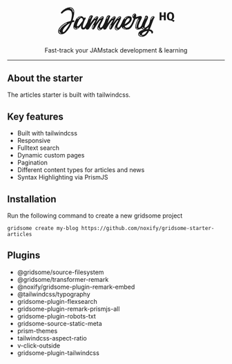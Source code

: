
<div align="center">

<a href="https://www.jammeryhq.com" title="JammeryHQ">

  <svg xmlns="http://www.w3.org/2000/svg" viewBox="56 55.275 209.915 65" width="279.887" height="65pt" class="w-full h-auto" style="isolation:isolate;">
    <g fill="currentColor">
      <path d="M66.25 109.725q-2.45 0-4.1-1.25-1.65-1.25-1.65-3.55 0-3.3 2.725-7.05t7.7-6.8q4.975-3.05 11.375-4.4 2.1-7 2.1-11.4 0-7.55-6.3-7.55-2.4 0-5.075 1.375-2.675 1.375-5.125 3.925-.65.7-1.4.7-.5 0-.875-.375t-.375-.875q0-.7.45-1.2 3-3.65 7.25-5.975 4.25-2.325 7.95-2.325 3.5 0 5.5 2.25t2 6.1q0 2.7-.825 6.6-.825 3.9-1.975 7.85.9-.25 1.65-.25.7 0 1.075.425t.375.975q0 .55-.325.975-.325.425-.975.575-1.3.25-2.85.6-1.9 4.9-4.675 9.575-2.775 4.675-6.3 7.875t-7.325 3.2zm20.95-39.3q-.25-2.6-1.725-4.3-1.475-1.7-3.775-2.05h-.2q-.25 0-.4.125-.15.125-.15.325 0 .15.15.3t.4.2q2 .3 3.225 1.775 1.225 1.475 1.475 3.725.15.85.6.85.2 0 .325-.25t.075-.7zm-23.8 31.85q1.1-2.85 4.1-5.775 3-2.925 7.1-5.075 1.15-.6 1.15-1.05 0-.2-.35-.2-.55 0-1.4.45-4.15 2.1-7.275 5.125t-4.275 6.175q-.1.3-.1.4 0 .2.125.35.125.15.325.15.35 0 .6-.55zm7.9 2.7q2.3-2.2 5.35-6.9t4.35-7.8q-2.95 1.35-5.9 3.925-2.95 2.575-4.85 5.4-1.9 2.825-1.9 4.925 0 .65.3 1.025.3.375.8.375.85 0 1.85-.95zm-6.45 3.4l.2.05q.2 0 .325-.15t.125-.35q0-.45-.35-.5-1.15-.3-1.7-.925t-.55-1.725q0-.45-.175-.775t-.375-.325q-.45 0-.45 1.1 0 1.45.75 2.3.75.85 2.2 1.3zm48.7-22.75q1.25 0 1.25 1.1 0 .8-.65 2.1-.1.2-.225.475-.125.275-.275.625-1.65 3.55-2.925 5.85t-2.9 4q-1.625 1.7-3.475 1.7-4.1 0-4.1-4.65 0-1 .25-2.5-3.5 4.35-6.25 6.1-1.55 1-3.35 1-1.7 0-2.825-1.075-1.125-1.075-1.125-3.025 0-4.2 3.95-12.4 1.4-2.9 3.9-4.75t5.1-1.85q1.8 0 3.275.925 1.475.925 2.275 2.475.8-1.25 1.65-1.25.4 0 .75.35.5.45.5 1.1 0 .6-.35 1.15-1.2 2-1.95 3.55-.2.65-.45 1.05-.65 1.75-1.3 3.75-.15.3-.225.6-.075.3-.175.55-.6 1.95-.6 3.45 0 1.1.3 1.725t.85.625q1.15 0 2.8-2.65t3.8-6.9l.5-1q.5-1.2.875-1.7t1.125-.5zm-16.1-5.95q-.35.2-.35.45 0 .3.3.45.3.15.6-.05l.85-.35q.5-.15.5-.55 0-.25-.2-.375t-.6-.025q-.7.2-1.1.45zm-3.15 2.25q-.35.35-.35.65 0 .2.125.3.125.1.275.1.35 0 .65-.3.5-.55 1.15-1.05.4-.25.4-.65t-.4-.4q-.35 0-.75.35-.65.5-1.1 1zm1.95 12.85q1.6-1.65 3-3.4t3.55-4.6q.6-.85.6-1.95 0-.9-.4-1.75t-1.1-1.3q-.5-.35-1.05-.35-2.15 0-4.75 4.75-1.4 2.6-2.6 6.3-.35 1.05-.35 1.95 0 .75.275 1.175.275.425.775.425.8 0 2.05-1.25zm-4.95 5.6q.35 0 .55-.15.2-.15.2-.3 0-.2-.225-.375t-.525-.175q-.8 0-1.425-.375t-.975-1.025q-.1-.25-.4-.25-.2 0-.325.15t-.125.35q0 .25.15.5.5.75 1.3 1.2.8.45 1.8.45zm3.7-1.55q.3-.4.3-.6 0-.3-.35-.3-.3 0-.55.25-.4.35-1.35.9-.35.15-.35.5 0 .4.4.4.35 0 .925-.3.575-.3.975-.85zm37.15 3.95q-1.65 0-2.55-1.1-.9-1.1-.9-3.1 0-1.85 1.125-4.2t3.025-5.5q1.4-2.45 1.55-2.75.25-.6.25-.75 0-.35-.3-.35t-.825.4q-.525.4-1.025 1.05-3.95 4.85-8.1 12.05l-1.1 1.8q-.75 1.05-1.95 1.05-.95 0-1.65-.65t-.7-1.7q0-1.7.95-3.725.95-2.025 2.8-5.075 1.8-3.05 2.25-4.1.25-.6.25-.8 0-.5-.725-.125t-1.425 1.275q-4.05 4.9-8.25 12.1-.85 1.45-1.05 1.7-.55.7-1.225.975t-1.575.275q-1.35 0-1.925-.65t-.575-1.85q0-2.35 2.275-9.275 2.275-6.925 4.125-10.625.6-1.25 1.35-1.8.75-.55 2.05-.55 1 0 1.725.45.725.45.725 1.25 0 .3-.05.5-1.7 3.7-2.7 6.4-1 2.7-1.85 5.7 4.25-6.55 8.2-10.35 1-1 2.15-1.6 1.15-.6 1.95-.6t1.275.55q.475.55.475 1.45 0 .9-.9 2.9t-2.75 5.85l-.9 1.8q3.05-4.2 4.9-6.575 1.85-2.375 3.3-3.775 1-1 2.15-1.6 1.15-.6 1.95-.6t1.275.55q.475.55.475 1.45 0 1.3-.775 3.1t-2.325 4.6q-1.7 3.1-2.575 5.175-.875 2.075-.875 3.675 0 .75.175 1.05.175.3.525.3 1.4 0 2.625-1.275t2.2-3.05q.975-1.775 2.325-4.675l.75-1.55q.4-.9.85-1.45.45-.55 1.25-.35h.05q.5.15.725.375.225.225.225.675 0 .5-.45 1.65-2.35 5.8-5.6 9.9-3.25 4.1-6.65 4.1zm-14.5-23.5q.35-.35.35-.65 0-.15-.1-.275-.1-.125-.3-.125-.25 0-.5.2-.35.2-.35.5t.325.45q.325.15.575-.1zm-1.9 3.1q.55-1.2.95-1.75.15-.15.15-.4 0-.2-.125-.35-.125-.15-.325-.15-.35 0-.6.4l-.9 1.8q-.15.3-.15.6 0 .45.35.45.4 0 .65-.6zm12.45-1.7q.25-.05.425-.225t.175-.375q0-.35-.45-.35-.4 0-.625.15-.225.15-.225.3 0 .2.2.375t.5.125zm6.6 1.9q.65-.75 1.45-1.225.8-.475 1.45-.575.25-.05.425-.25t.175-.4q0-.35-.6-.35-1.4 0-3.6 2.2-.25.25-.25.5 0 .4.45.4.3 0 .5-.3zm-9.5 0q.65-.75 1.35-1.2.55-.35.55-.75 0-.3-.3-.3-.25 0-.65.25-.7.45-1.65 1.4-.25.25-.25.5 0 .4.45.4.3 0 .5-.3zm-5.35 16.25q0 .5.15.8.15.3.35.3.2 0 .35-.275.15-.275.15-.825 0-1.35 1.35-3.85.25-.6.25-.8 0-.2-.1-.3-.1-.1-.2-.1-.45 0-.85.75-1.45 2.75-1.45 4.3zm13.1 2.7q.4-.05.625-.25.225-.2.225-.4 0-.15-.225-.275-.225-.125-.625-.075-.2.05-.55.05-.8 0-1.125-.475-.325-.475-.225-1.525v-.1q0-.3-.125-.5t-.275-.2q-.25 0-.425.325t-.175.875q0 2.65 2.1 2.65.2 0 .8-.1zm29.3 1.25q-1.65 0-2.55-1.1-.9-1.1-.9-3.1 0-1.85 1.125-4.2t3.025-5.5q1.4-2.45 1.55-2.75.25-.6.25-.75 0-.35-.3-.35t-.825.4q-.525.4-1.025 1.05-3.95 4.85-8.1 12.05l-1.1 1.8q-.75 1.05-1.95 1.05-.95 0-1.65-.65t-.7-1.7q0-1.7.95-3.725.95-2.025 2.8-5.075 1.8-3.05 2.25-4.1.25-.6.25-.8 0-.5-.725-.125t-1.425 1.275q-4.05 4.9-8.25 12.1-.85 1.45-1.05 1.7-.55.7-1.225.975t-1.575.275q-1.35 0-1.925-.65t-.575-1.85q0-2.35 2.275-9.275 2.275-6.925 4.125-10.625.6-1.25 1.35-1.8.75-.55 2.05-.55 1 0 1.725.45.725.45.725 1.25 0 .3-.05.5-1.7 3.7-2.7 6.4-1 2.7-1.85 5.7 4.25-6.55 8.2-10.35 1-1 2.15-1.6 1.15-.6 1.95-.6t1.275.55q.475.55.475 1.45 0 .9-.9 2.9t-2.75 5.85l-.9 1.8q3.05-4.2 4.9-6.575 1.85-2.375 3.3-3.775 1-1 2.15-1.6 1.15-.6 1.95-.6t1.275.55q.475.55.475 1.45 0 1.3-.775 3.1t-2.325 4.6q-1.7 3.1-2.575 5.175-.875 2.075-.875 3.675 0 .75.175 1.05.175.3.525.3 1.4 0 2.625-1.275t2.2-3.05q.975-1.775 2.325-4.675l.75-1.55q.4-.9.85-1.45.45-.55 1.25-.35h.05q.5.15.725.375.225.225.225.675 0 .5-.45 1.65-2.35 5.8-5.6 9.9-3.25 4.1-6.65 4.1zm-14.5-23.5q.35-.35.35-.65 0-.15-.1-.275-.1-.125-.3-.125-.25 0-.5.2-.35.2-.35.5t.325.45q.325.15.575-.1zm-1.9 3.1q.55-1.2.95-1.75.15-.15.15-.4 0-.2-.125-.35-.125-.15-.325-.15-.35 0-.6.4l-.9 1.8q-.15.3-.15.6 0 .45.35.45.4 0 .65-.6zm12.45-1.7q.25-.05.425-.225t.175-.375q0-.35-.45-.35-.4 0-.625.15-.225.15-.225.3 0 .2.2.375t.5.125zm6.6 1.9q.65-.75 1.45-1.225.8-.475 1.45-.575.25-.05.425-.25t.175-.4q0-.35-.6-.35-1.4 0-3.6 2.2-.25.25-.25.5 0 .4.45.4.3 0 .5-.3zm-9.5 0q.65-.75 1.35-1.2.55-.35.55-.75 0-.3-.3-.3-.25 0-.65.25-.7.45-1.65 1.4-.25.25-.25.5 0 .4.45.4.3 0 .5-.3zm-5.35 16.25q0 .5.15.8.15.3.35.3.2 0 .35-.275.15-.275.15-.825 0-1.35 1.35-3.85.25-.6.25-.8 0-.2-.1-.3-.1-.1-.2-.1-.45 0-.85.75-1.45 2.75-1.45 4.3zm13.1 2.7q.4-.05.625-.25.225-.2.225-.4 0-.15-.225-.275-.225-.125-.625-.075-.2.05-.55.05-.8 0-1.125-.475-.325-.475-.225-1.525v-.1q0-.3-.125-.5t-.275-.2q-.25 0-.425.325t-.175.875q0 2.65 2.1 2.65.2 0 .8-.1zM191 87.475q1.1 0 1.1 1.05 0 .75-.6 2.2-1.75 3.95-3.275 6.2t-3.775 3.45q-2.25 1.2-5.7 1.2-2.25 0-4.175-.875-1.925-.875-3.05-2.525-1.125-1.65-1.125-3.9 0-3.5 1.775-7.3t4.65-6.35q2.875-2.55 6.075-2.55 2.7 0 4.125 1.2 1.425 1.2 1.425 3.15 0 3.75-3.6 7.35-3.6 3.6-8.7 5.8.4 1.3 1.45 2.025 1.05.725 2.3.725 5.25 0 9.05-8.8.45-1.05.875-1.55t1.175-.5zm-11.05-7.8q-.5.2-.5.65 0 .2.2.325t.5.025q.3-.1.5-.3.2-.2.2-.4 0-.15-.15-.275-.15-.125-.35-.125l-.4.1zm-3.5 2.7q-.2.2-.2.45 0 .2.125.325t.325.125q.25 0 .4-.15.9-.9 1.35-1.25.45-.4.45-.8 0-.35-.3-.35t-.65.3q-.75.6-1.5 1.35zm8.45.6q0-.55-.4-.875-.4-.325-1.05-.325-.8 0-1.725.5t-1.725 1.5q-1.25 1.7-2.3 4-1.05 2.3-1.5 4.4 3.55-1.85 6.125-4.325t2.575-4.875zm-9.8 16.95l.4.1q.45 0 .45-.4t-.45-.6q-.6-.3-1.3-1-.3-.3-.65-.3-.35 0-.35.35 0 .3.25.6.55.8 1.65 1.25zm2.05.75h.2q.3 0 .475-.15t.175-.35q0-.15-.15-.3t-.45-.2h-.15q-.3 0-.475.15t-.175.4q0 .4.55.45zm22.2.9q-2.15 0-3.525-1.175t-1.375-3.325q0-2.75 1.65-7.15t3.85-8.35q-1.35.55-2.9 1.025-1.55.475-2.25.625-.45 1.15-1.3 3.05-.85 1.9-2.6 5.7l-.5 1.05q-.6 1.4-1.65 1.4-.3 0-.6-.15-.65-.35-.65-1.15 0-.6.35-1.25 1.55-3.15 3.4-8l.55-1.3q-2.35-1.8-2.35-3.95 0-1.4.625-2.525t1.575-1.75q.95-.625 1.9-.625 1.1 0 1.825.875.725.875.725 2.625 0 1.05-.4 2.75.35-.1 1.65-.55 2.2-.75 3.575-1.125t2.425-.375q1.25 0 1.925.75t.675 1.75q0 .7-.55 2.05-.55 1.35-1.65 3.55-1.8 3.7-2.825 6.375-1.025 2.675-1.025 4.675 0 .75.175 1.05.175.3.525.3 1.55 0 2.925-1.55 1.375-1.55 2.325-3.425.95-1.875 2.65-5.575.35-.75.8-1.275.45-.525 1.3-.525h.05q.95 0 .95.9 0 .7-.45 1.85-2.15 5.75-4.875 9.25t-6.925 3.5zm-6.05-26.05q.5-.3.5-.65 0-.35-.4-.35-.2 0-.5.15-.45.2-.45.6 0 .35.45.35.25 0 .4-.1zm-2.75 2.65q0 .8.45.8.2 0 .375-.225t.175-.575q0-.95.55-1.65.2-.25.2-.5 0-.2-.1-.325t-.25-.125q-.25 0-.5.3-.9 1-.9 2.3zm5.05 18.55q0 .45.15.725.15.275.3.275.25 0 .4-.275.15-.275.15-.725 0-2.15 1.175-5.525 1.175-3.375 2.825-6.225.2-.35.2-.65 0-.45-.4-.45-.35 0-.65.55-1.7 3.3-2.925 6.7-1.225 3.4-1.225 5.6zm2 3.65l.15.05q.2 0 .375-.175t.175-.425q0-.3-.25-.35-.8-.3-1.1-.85-.1-.25-.4-.25-.15 0-.3.15t-.15.4q0 .3.1.45.5.7 1.4 1zm28.1-21.95q1 0 1.675.45t.675 1.2q0 .55-.35 1.1-.95 1.5-1.65 3.2-.7 1.7-1.85 4.8-2.6 7.1-4.65 12 2.3.45 4.025 1.675 1.725 1.225 1.725 3.575 0 .85-.425 1.4-.425.55-1.075.55-.6 0-1-.475t-.4-1.175q0-1.05-.9-1.725t-2.95-1.075q-2.45 5.4-6.35 8.2-1.3.9-3 1.4-1.7.5-3.45.5-2.6 0-4.375-1.125t-1.775-3.225q0-2.85 2.825-5.05 2.825-2.2 7.675-3.2h-.35q-1.95 0-3.275-.85t-1.325-2.45q0-3.15 1.15-6.2 1.15-3.05 3.1-7 1.2-2.2 1.5-3.15.2-.55.4-1.65.3-1.45.725-2.075.425-.625 1.775-.625 1.5 0 2.2.825.7.825.7 2.175 0 1.1-.45 2.25t-1.55 3.3q-1.6 3.2-2.65 5.8-1.05 2.6-1.3 4.9-.05.35-.05.95 0 .75.4.75t1.4-.55q2.7-1.45 4.4-3.5 1.7-2.05 2.65-5.7.7-3 1.35-5.05.65-2.05 1.55-3.5.55-.8 1.45-1.225.9-.425 1.8-.425zm-13.35 3.6q-.1.15-.1.4 0 .2.125.325t.275.125q.4 0 .65-.55.65-1.7.7-2.5v-.15q0-.3-.15-.5t-.35-.2q-.15 0-.3.175t-.2.475q-.25 1.5-.65 2.4zm13.2-1.55q.45-.1.45-.55 0-.25-.15-.375t-.45-.075q-1.3.3-2.025 1.2-.725.9-1.325 2.6l-.1.45q0 .45.35.45.2 0 .4-.2t.3-.5q.55-1.5 1.05-2.125t1.5-.875zm-13.3 20.6q2.05-.3 4.3-.3.45-1.15 1.15-3.65-2.1 2.3-4 3.35-.65.35-1.45.6zm-2.55-.75q.85 0 .85-.55 0-.2-.2-.375t-.6-.175q-.75 0-1.2-.225-.45-.225-.65-.825-.2-.65-.75-.65-.2 0-.325.15t-.125.4q0 .35.2.7.4.75 1.175 1.15.775.4 1.625.4zm-2.3 10.6q2.1 0 4.125-1.825t3.775-5.275q-1.9.3-4.05 1.125t-3.675 2.125q-1.525 1.3-1.525 2.85 0 1 1.35 1zm-1.6 1.95q.3 0 .475-.15t.175-.35q0-.2-.2-.375t-.5-.125q-1.8.1-2.825-.6-1.025-.7-1.025-2 0-.4-.15-.625-.15-.225-.35-.225-.2 0-.35.225-.15.225-.15.625 0 1.75 1.35 2.725 1.35.975 3.55.875zM247.535 85.458h-3.28v-5.94h-4.16v5.94h-3.28v-13.86h3.28v5.36h4.16v-5.36h3.28v13.86zm11.2-.9q1.3 0 2.26.31.96.31 1.84.95l-1.98 2.58q-1.14-1.28-2.34-1.97t-2.98-.69q-1.86 0-3.22-.85t-2.09-2.47q-.73-1.62-.73-3.9 0-2.24.75-3.88.75-1.64 2.15-2.51 1.4-.87 3.34-.87 2.96 0 4.61 1.9 1.65 1.9 1.65 5.36 0 4.24-3.26 6.04zm-5.8-6.04q0 2.56.7 3.72.7 1.16 2.1 1.16 1.44 0 2.13-1.15t.69-3.73q0-2.58-.7-3.72-.7-1.14-2.12-1.14-1.42 0-2.11 1.15t-.69 3.71z"></path>
    </g>
  </svg>
</a>

<p>
Fast-track your JAMstack development & learning
</p>
</div>

<hr />

## About the starter

The articles starter is built with tailwindcss.

## Key features

* Built with tailwindcss
* Responsive 
* Fulltext search
* Dynamic custom pages
* Pagination
* Different content types for articles and news
* Syntax Highlighting via PrismJS

## Installation

Run the following command to create a new gridsome project 

```
gridsome create my-blog https://github.com/noxify/gridsome-starter-articles
```

## Plugins

* @gridsome/source-filesystem
* @gridsome/transformer-remark
* @noxify/gridsome-plugin-remark-embed
* @tailwindcss/typography
* gridsome-plugin-flexsearch
* gridsome-plugin-remark-prismjs-all
* gridsome-plugin-robots-txt
* gridsome-source-static-meta
* prism-themes
* tailwindcss-aspect-ratio
* v-click-outside
* gridsome-plugin-tailwindcss
